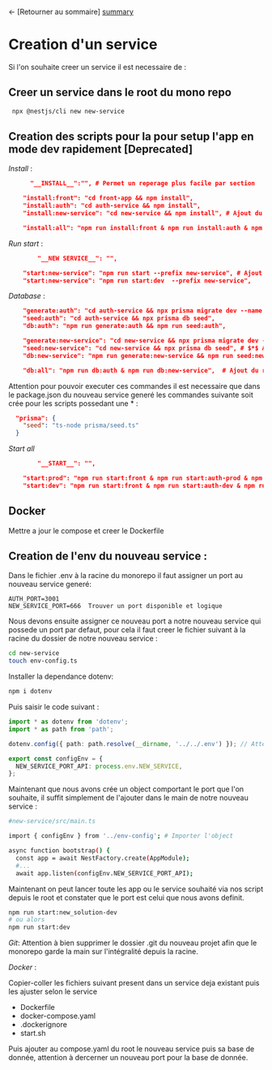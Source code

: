 ← [Retourner au sommaire] [summary]

# Creation d'un service

Si l'on souhaite creer un service il est necessaire de :

## Creer un service dans le root du mono repo

```bash
 npx @nestjs/cli new new-service
```

## Creation des scripts pour la pour setup l'app en mode dev rapidement [Deprecated]

_Install_ :

```json
      "__INSTALL__":"", # Permet un reperage plus facile par section

    "install:front": "cd front-app && npm install",
    "install:auth": "cd auth-service && npm install",
    "install:new-service": "cd new-service && npm install", # Ajout du script installation depuis le root

    "install:all": "npm run install:front & npm run install:auth & npm run install:new-service", # Ajout script install all
```

_Run start_ :

```json
        "__NEW SERVICE__": "",

    "start:new-service": "npm run start --prefix new-service", # Ajout des script start dev et prod
    "start:new-service": "npm run start:dev  --prefix new-service",

```

_Database_ :

```json
    "generate:auth": "cd auth-service && npx prisma migrate dev --name \"Setup auth db\"",
    "seed:auth": "cd auth-service && npx prisma db seed",
    "db:auth": "npm run generate:auth && npm run seed:auth",

    "generate:new-service": "cd new-service && npx prisma migrate dev --name \"Setup new-service db\"", # Ajout script de migration si existant puis ...
    "seed:new-service": "cd new-service && npx prisma db seed", # $*$ Ajout commande seed du service
    "db:new-service": "npm run generate:new-service && npm run seed:new-service", # Script de la generation du service

    "db:all": "npm run db:auth & npm run db:new-service",  # Ajout du run global du serice crée
```

Attention pour pouvoir executer ces commandes il est necessaire que dans le package.json du nouveau service generé les commandes suivante soit crée pour les scripts possedant une $*$ :

```json
  "prisma": {
    "seed": "ts-node prisma/seed.ts"
  }
```

_Start all_

```json
        "__START__": "",

    "start:prod": "npm run start:front & npm run start:auth-prod & npm run start:new-service", # Ajout de la nouvelle commande de notre nouveau service pour la prod et dev
    "start:dev": "npm run start:front & npm run start:auth-dev & npm run start:new-service"
```

## Docker

Mettre a jour le compose et creer le Dockerfile

## Creation de l'env du nouveau service :

Dans le fichier .env à la racine du monorepo il faut assigner un port au nouveau service generé:

```env
AUTH_PORT=3001
NEW_SERVICE_PORT=666  Trouver un port disponible et logique
```

Nous devons ensuite assigner ce nouveau port a notre nouveau service qui possede un port par defaut, pour cela il faut creer le fichier suivant à la racine du dossier de notre nouveau service :

```bash
cd new-service
touch env-config.ts
```

Installer la dependance dotenv:

```bash
npm i dotenv
```

Puis saisir le code suivant :

```ts
import * as dotenv from 'dotenv';
import * as path from 'path';

dotenv.config({ path: path.resolve(__dirname, '../../.env') }); // Attention à l'import, pour ce project celui ci est correct

export const configEnv = {
  NEW_SERVICE_PORT_API: process.env.NEW_SERVICE,
};
```

Maintenant que nous avons crée un object comportant le port que l'on souhaite, il suffit simplement de l'ajouter dans le main de notre nouveau service :

```bash
#new-service/src/main.ts

import { configEnv } from '../env-config'; # Importer l'object

async function bootstrap() {
  const app = await NestFactory.create(AppModule);
  #...
  await app.listen(configEnv.NEW_SERVICE_PORT_API);
```

Maintenant on peut lancer toute les app ou le service souhaité via nos script depuis le root et constater que le port est celui que nous avons definit.

```bash
npm run start:new_solution-dev
# ou alors
npm run start:dev
```

_Git_:
Attention à bien supprimer le dossier .git du nouveau projet afin que le monorepo garde la main sur l'intégralité depuis la racine.

_Docker_ :

Copier-coller les fichiers suivant present dans un service deja existant puis les ajuster selon le service

- Dockerfile
- docker-compose.yaml
- .dockerignore
- start.sh

Puis ajouter au compose.yaml du root le nouveau service puis sa base de donnée, attention à dercerner un nouveau port pour la base de donnée.

[summary]: ../README.md
